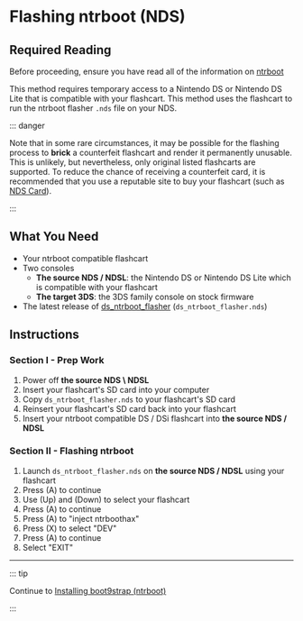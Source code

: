 # Flashing ntrboot (NDS)

## Required Reading

Before proceeding, ensure you have read all of the information on [ntrboot](ntrboot)

This method requires temporary access to a Nintendo DS or Nintendo DS Lite that is compatible with your flashcart. This method uses the flashcart to run the ntrboot flasher `.nds` file on your NDS.

::: danger

Note that in some rare circumstances, it may be possible for the flashing process to **brick** a counterfeit flashcart and render it permanently unusable. This is unlikely, but nevertheless, only original listed flashcarts are supported. To reduce the chance of receiving a counterfeit card, it is recommended that you use a reputable site to buy your flashcart (such as [NDS Card](https://www.nds-card.com/)).

:::

## What You Need

* Your ntrboot compatible flashcart
* Two consoles
    * **The source NDS / NDSL**: the Nintendo DS or Nintendo DS Lite which is compatible with your flashcart
    * **The target 3DS**: the 3DS family console on stock firmware
* The latest release of [ds_ntrboot_flasher](https://github.com/ntrteam/ds_ntrboot_flasher/releases/latest) (`ds_ntrboot_flasher.nds`)

## Instructions

### Section I - Prep Work

1. Power off **the source NDS \ NDSL**
1. Insert your flashcart's SD card into your computer
1. Copy `ds_ntrboot_flasher.nds` to your flashcart's SD card
1. Reinsert your flashcart's SD card back into your flashcart
1. Insert your ntrboot compatible DS / DSi flashcart into **the source NDS / NDSL**

### Section II - Flashing ntrboot

1. Launch `ds_ntrboot_flasher.nds` on **the source NDS / NDSL** using your flashcart
1. Press (A) to continue
1. Use (Up) and (Down) to select your flashcart
1. Press (A) to continue
1. Press (A) to "inject ntrboothax"
1. Press (X) to select "DEV"
1. Press (A) to continue
1. Select "EXIT"

___

::: tip

Continue to [Installing boot9strap (ntrboot)](installing-boot9strap-(ntrboot))

:::
